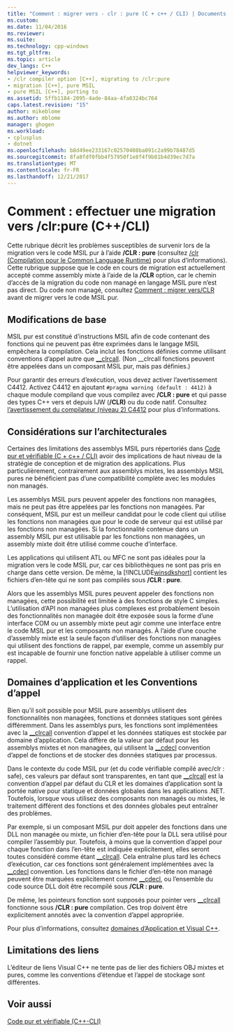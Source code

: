```yaml
---
title: "Comment : migrer vers - clr : pure (C + c++ / CLI) | Documents Microsoft"
ms.custom: 
ms.date: 11/04/2016
ms.reviewer: 
ms.suite: 
ms.technology: cpp-windows
ms.tgt_pltfrm: 
ms.topic: article
dev_langs: C++
helpviewer_keywords:
- /clr compiler option [C++], migrating to /clr:pure
- migration [C++], pure MSIL
- pure MSIL [C++], porting to
ms.assetid: 5ffb1184-2095-4ade-84aa-4fa6324bc764
caps.latest.revision: "15"
author: mikeblome
ms.author: mblome
manager: ghogen
ms.workload:
- cplusplus
- dotnet
ms.openlocfilehash: b8d49ee233167c02570408ba091c2a99b78487d5
ms.sourcegitcommit: 8fa8fdf0fbb4f57950f1e8f4f9b81b4d39ec7d7a
ms.translationtype: MT
ms.contentlocale: fr-FR
ms.lasthandoff: 12/21/2017
---
```

# <a name="how-to-migrate-to-clrpure-ccli"></a>Comment : effectuer une migration vers /clr:pure (C++/CLI)
Cette rubrique décrit les problèmes susceptibles de survenir lors de la migration vers le code MSIL pur à l’aide **/CLR : pure** (consultez [/clr (Compilation pour le Common Language Runtime)](../build/reference/clr-common-language-runtime-compilation.md) pour plus d’informations). Cette rubrique suppose que le code en cours de migration est actuellement accepté comme assembly mixte à l’aide de la **/CLR** option, car le chemin d’accès de la migration du code non managé en langage MSIL pure n’est pas direct. Du code non managé, consultez [Comment : migrer vers/CLR](../dotnet/how-to-migrate-to-clr.md) avant de migrer vers le code MSIL pur.  
  
## <a name="basic-changes"></a>Modifications de base  
 MSIL pur est constitué d’instructions MSIL afin de code contenant des fonctions qui ne peuvent pas être exprimées dans le langage MSIL empêchera la compilation. Cela inclut les fonctions définies comme utilisant conventions d’appel autre que [__clrcall](../cpp/clrcall.md). (Non __clrcall fonctions peuvent être appelées dans un composant MSIL pur, mais pas définies.)  
  
 Pour garantir des erreurs d’exécution, vous devez activer l’avertissement C4412. Activez C4412 en ajoutant `#pragma warning (default : 4412)` à chaque module compiland que vous compilez avec **/CLR : pure** et qui passe des types C++ vers et depuis IJW (**/CLR)** ou du code natif. Consultez [l’avertissement du compilateur (niveau 2) C4412](../error-messages/compiler-warnings/compiler-warning-level-2-c4412.md) pour plus d’informations.  
  
## <a name="architectural-considerations"></a>Considérations sur l’architecturales  
 Certaines des limitations des assemblys MSIL purs répertoriés dans [Code pur et vérifiable (C + c++ / CLI)](../dotnet/pure-and-verifiable-code-cpp-cli.md) avoir des implications de haut niveau de la stratégie de conception et de migration des applications. Plus particulièrement, contrairement aux assemblys mixtes, les assemblys MSIL pures ne bénéficient pas d’une compatibilité complète avec les modules non managés.  
  
 Les assemblys MSIL purs peuvent appeler des fonctions non managées, mais ne peut pas être appelées par les fonctions non managées. Par conséquent, MSIL pur est un meilleur candidat pour le code client qui utilise les fonctions non managées que pour le code de serveur qui est utilisé par les fonctions non managées. Si la fonctionnalité contenue dans un assembly MSIL pur est utilisable par les fonctions non managées, un assembly mixte doit être utilisé comme couche d’interface.  
  
 Les applications qui utilisent ATL ou MFC ne sont pas idéales pour la migration vers le code MSIL pur, car ces bibliothèques ne sont pas pris en charge dans cette version. De même, la [!INCLUDE[winsdkshort](../atl-mfc-shared/reference/includes/winsdkshort_md.md)] contient les fichiers d’en-tête qui ne sont pas compilés sous **/CLR : pure**.  
  
 Alors que les assemblys MSIL pures peuvent appeler des fonctions non managées, cette possibilité est limitée à des fonctions de style C simples. L’utilisation d’API non managées plus complexes est probablement besoin des fonctionnalités non managée doit être exposée sous la forme d’une interface COM ou un assembly mixte peut agir comme une interface entre le code MSIL pur et les composants non managés. À l’aide d’une couche d’assembly mixte est la seule façon d’utiliser des fonctions non managées qui utilisent des fonctions de rappel, par exemple, comme un assembly pur est incapable de fournir une fonction native appelable à utiliser comme un rappel.  
  
## <a name="application-domains-and-calling-conventions"></a>Domaines d’application et les Conventions d’appel  
 Bien qu’il soit possible pour MSIL pure assemblys utilisent des fonctionnalités non managées, fonctions et données statiques sont gérées différemment. Dans les assemblys purs, les fonctions sont implémentées avec la [__clrcall](../cpp/clrcall.md) convention d’appel et les données statiques est stockée par domaine d’application. Cela diffère de la valeur par défaut pour les assemblys mixtes et non managées, qui utilisent la [__cdecl](../cpp/cdecl.md) convention d’appel de fonctions et de stocker des données statiques par processus.  
  
 Dans le contexte du code MSIL pur (et du code vérifiable compilé avec/clr : safe), ces valeurs par défaut sont transparentes, en tant que [__clrcall](../cpp/clrcall.md) est la convention d’appel par défaut du CLR et les domaines d’application sont la portée native pour statique et données globales dans les applications .NET. Toutefois, lorsque vous utilisez des composants non managés ou mixtes, le traitement différent des fonctions et des données globales peut entraîner des problèmes.  
  
 Par exemple, si un composant MSIL pur doit appeler des fonctions dans une DLL non managée ou mixte, un fichier d’en-tête pour la DLL sera utilisé pour compiler l’assembly pur. Toutefois, à moins que la convention d’appel pour chaque fonction dans l’en-tête est indiquée explicitement, elles seront toutes considéré comme étant [__clrcall](../cpp/clrcall.md). Cela entraîne plus tard les échecs d’exécution, car ces fonctions sont généralement implémentées avec la [__cdecl](../cpp/cdecl.md) convention. Les fonctions dans le fichier d’en-tête non managé peuvent être marquées explicitement comme [__cdecl](../cpp/cdecl.md), ou l’ensemble du code source DLL doit être recompilé sous **/CLR : pure**.  
  
 De même, les pointeurs fonction sont supposés pour pointer vers [__clrcall](../cpp/clrcall.md) fonctionne sous **/CLR : pure** compilation. Ces trop doivent être explicitement annotés avec la convention d’appel appropriée.  
  
 Pour plus d’informations, consultez [domaines d’Application et Visual C++](../dotnet/application-domains-and-visual-cpp.md).  
  
## <a name="linking-limitations"></a>Limitations des liens  
 L’éditeur de liens Visual C++ ne tente pas de lier des fichiers OBJ mixtes et pures, comme les conventions d’étendue et l’appel de stockage sont différentes.  
  
## <a name="see-also"></a>Voir aussi  
 [Code pur et vérifiable (C++-CLI)](../dotnet/pure-and-verifiable-code-cpp-cli.md)